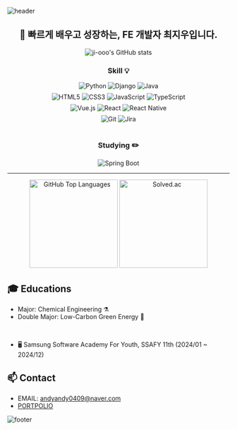 <!--
**ji-ooo/ji-ooo** is a ✨ _special_ ✨ repository because its `README.md` (this file) appears on your GitHub profile.

Here are some ideas to get you started:

- 🔭 I’m currently working on ...
- 🌱 I’m currently learning ...
- 👯 I’m looking to collaborate on ...
- 🤔 I’m looking for help with ...
- 💬 Ask me about ...
- 📫 How to reach me: ...
- 😄 Pronouns: ...
- ⚡ Fun fact: ...
-->
![header](https://capsule-render.vercel.app/api?type=waving&&color=gradient&height=100&section=header&fontSize=90)
<h2 align='center'>👋 빠르게 배우고 성장하는, FE 개발자 최지우입니다.</h2>

<p align='center'>
  <img src="https://github-readme-stats.vercel.app/api?username=ji-ooo&show_icons=true&theme=radical" alt="ji-ooo's GitHub stats">
</p>
<div align="center">
  <h3>Skill 💡</h3>
  
  <!-- 백엔드 -->
  <div>
    <img src="https://img.shields.io/badge/Python-3776AB?style=flat&logo=Python&logoColor=white" alt="Python">
    <img src="https://img.shields.io/badge/Django-092E20?style=flat&logo=Django&logoColor=white" alt="Django">
    <img src="https://img.shields.io/badge/Java-ED8B00?style=flat&logo=openjdk&logoColor=white" alt="Java">
  </div>
  
  <!-- 프론트엔드 -->
  <div style="margin-top: 8px;">
    <img src="https://img.shields.io/badge/HTML5-E34F26?style=flat&logo=HTML5&logoColor=white" alt="HTML5">
    <img src="https://img.shields.io/badge/CSS3-1572B6?style=flat&logo=CSS3&logoColor=white" alt="CSS3">
    <img src="https://img.shields.io/badge/JavaScript-F7DF1E?style=flat&logo=JavaScript&logoColor=white" alt="JavaScript">
    <img src="https://img.shields.io/badge/TypeScript-3178C6?style=flat&logo=TypeScript&logoColor=white" alt="TypeScript">
  </div>
  
  <!-- 프레임워크 -->
  <div style="margin-top: 8px;">
    <img src="https://img.shields.io/badge/Vue.js-4FC08D?style=flat&logo=Vue.js&logoColor=white" alt="Vue.js">
    <img src="https://img.shields.io/badge/React-61DAFB?style=flat&logo=React&logoColor=black" alt="React">
    <img src="https://img.shields.io/badge/React_Native-61DAFB?style=flat&logo=React&logoColor=black" alt="React Native">
  </div>
  
  <!-- 도구 -->
  <div style="margin-top: 8px;">
    <img src="https://img.shields.io/badge/Git-F05032?style=flat&logo=git&logoColor=white" alt="Git">
    <img src="https://img.shields.io/badge/Jira-0052CC?style=flat&logo=jira&logoColor=white" alt="Jira">
  </div>
</div>

<br>
<h3 align='center'>Studying ✏️</h3>
<div align='center'>
  <img src="https://img.shields.io/badge/Spring_Boot-6DB33F?style=flat&logo=Spring-Boot&logoColor=white" alt="Spring Boot">
</div>

<hr>

<div align='center'>
  <img src="https://github-readme-stats.vercel.app/api/top-langs/?username=ji-ooo&layout=compact&theme=gruvbox&hide=jupyter%20notebook" alt="GitHub Top Languages" height="200">
  <img src="http://mazassumnida.wtf/api/v2/generate_badge?boj=chlwldn0409" alt="Solved.ac" height="200">
</div>

## 🎓 Educations
- Major: Chemical Engineering ⚗️
- Double Major: Low-Carbon Green Energy 🚎
<br>

- 🖥️ Samsung Software Academy For Youth, SSAFY 11th (2024/01 ~ 2024/12)

## 📫 Contact

- EMAIL: andyandy0409@naver.com
- [PORTPOLIO](https://cherry-ant-a16.notion.site/10b460f66d9580f4ac86c948027fc96c?pvs=74)

 ![footer](https://capsule-render.vercel.app/api?type=waving&&color=gradient&height=100&section=footer&fontSize=90)

